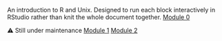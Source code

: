 
An introduction to R and Unix. Designed to run each block interactively in RStudio rather than knit the whole document together.
[Module 0](https://github.com/bnwolford/HealthAIinR/blob/main/modules/Module0.Rmd)

:warning: Still under maintenance
[Module 1](https://github.com/bnwolford/HealthAIinR/blob/main/modules/Module1.Rmd)
[Module 2](https://github.com/bnwolford/HealthAIinR/blob/main/modules/Module2.Rmd)
